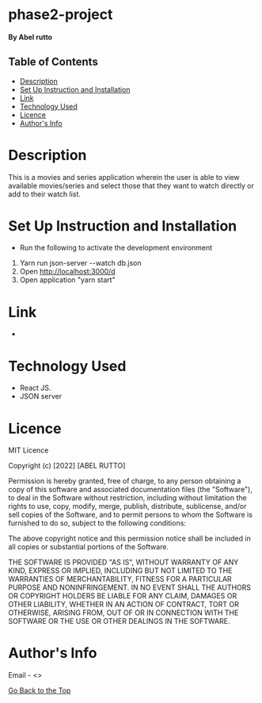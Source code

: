 # phase2-project

#### By Abel rutto


## Table of Contents
* [Description](#description)
* [Set Up Instruction and Installation](#set-up-instruction-and-installation)
* [Link](#link)
* [Technology Used](#technology-used)
* [Licence](#licence)
* [Author's Info](#author's-info)

# Description

This is a movies and series application wherein the user is able to view available movies/series and select those that they want to watch directly or add to their watch list.

# Set Up Instruction and Installation
* Run the following to activate the development environment  
1. Yarn run json-server --watch db.json
2. Open [http://localhost:3000/d](http://localhost:3000/d)
3. Open application "yarn start"


# Link
*
# Technology Used
* React JS.
* JSON server

# Licence

MIT Licence

Copyright (c) [2022] [ABEL RUTTO]

Permission is hereby granted, free of charge, to any person obtaining a copy
of this software and associated documentation files (the "Software"), to deal
in the Software without restriction, including without limitation the rights
to use, copy, modify, merge, publish, distribute, sublicense, and/or sell
copies of the Software, and to permit persons to whom the Software is
furnished to do so, subject to the following conditions:

The above copyright notice and this permission notice shall be included in all
copies or substantial portions of the Software.

THE SOFTWARE IS PROVIDED "AS IS", WITHOUT WARRANTY OF ANY KIND, EXPRESS OR
IMPLIED, INCLUDING BUT NOT LIMITED TO THE WARRANTIES OF MERCHANTABILITY,
FITNESS FOR A PARTICULAR PURPOSE AND NONINFRINGEMENT. IN NO EVENT SHALL THE
AUTHORS OR COPYRIGHT HOLDERS BE LIABLE FOR ANY CLAIM, DAMAGES OR OTHER
LIABILITY, WHETHER IN AN ACTION OF CONTRACT, TORT OR OTHERWISE, ARISING FROM,
OUT OF OR IN CONNECTION WITH THE SOFTWARE OR THE USE OR OTHER DEALINGS IN THE
SOFTWARE.

# Author's Info
Email - <>


[Go Back to the Top](#phase2-project)


